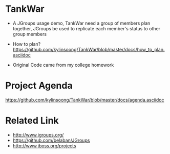 TankWar
=======

* A JGroups usage demo, TankWar need a group of members plan together, JGroups be used to replicate each member's status to other group members

* How to plan?
https://github.com/kylinsoong/TankWar/blob/master/docs/how_to_plan.asciidoc

* Original Code came from my college homework

Project Agenda 
===============
https://github.com/kylinsoong/TankWar/blob/master/docs/agenda.asciidoc


Related Link
============

* http://www.jgroups.org/
* https://github.com/belaban/JGroups
* http://www.jboss.org/projects
